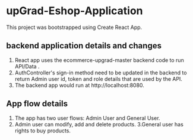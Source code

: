 # upGrad-Eshop-Application

This project was bootstrapped using Create React App.

## backend application details and changes
1. React app uses the ecommerce-upgrad-master backend code to run API/Data .
2. AuthController's sign-in method need to be updated in the backend to return Admin user id, token and role details that are used by the API.
3. The backend app would run at http://localhost:8080.

## App flow details
1. The app has two user flows: Admin User and General User.
2. Admin user can modify, add and delete products.
3.General user has rights to buy products.
   
